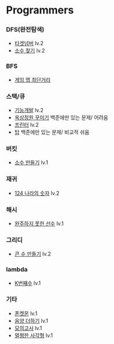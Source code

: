 # Programmers

### DFS(완전탐색)
- [타겟넘버](https://programmers.co.kr/learn/courses/30/lessons/43165#qna) lv.2
- [소수 찾기](https://programmers.co.kr/learn/courses/30/lessons/42839) lv.2

### BFS 
- [게임 맵 최단거리](https://programmers.co.kr/learn/courses/30/lessons/1844?language=python3)

### 스택/큐 
- [기능개발](https://programmers.co.kr/learn/courses/30/lessons/42586) lv.2
- [옥상정원 꾸미기](https://www.acmicpc.net/problem/6198) 백준에만 있는 문제/ 어려움
- [프린터](https://programmers.co.kr/learn/courses/30/lessons/42587#) lv.2
- [탑](https://www.acmicpc.net/problem/2493) 백준에만 있는 문제/ 비교적 쉬움 

### 버킷 
- [소수 만들기](https://programmers.co.kr/learn/courses/30/lessons/12977) lv.1

### 재귀 
- [124 나라의 숫자](https://programmers.co.kr/learn/courses/30/lessons/12899) lv.2

### 해시 
- [완주하지 못한 선수](https://programmers.co.kr/learn/courses/30/lessons/42576?language=python3) lv.1

### 그리디 
- [큰 수 만들기](https://programmers.co.kr/learn/courses/30/lessons/42883#) lv.2

### lambda 
- [K번쨰수](https://programmers.co.kr/learn/courses/30/lessons/42748) lv.1

### 기타 
- [폰켓몬](https://programmers.co.kr/learn/courses/30/lessons/1845?language=python3) lv.1
- [음양 더하기](https://programmers.co.kr/learn/courses/30/lessons/76501) lv.1
- [모의고사](https://programmers.co.kr/learn/courses/30/lessons/42840?language=python3) lv.1
- [멀쩡한 사각형](https://programmers.co.kr/learn/courses/30/lessons/62048) lv.1
